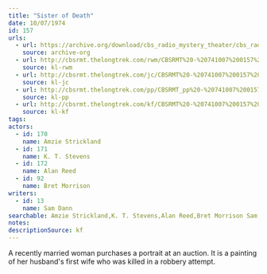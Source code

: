 ```yaml
---
title: "Sister of Death"
date: 10/07/1974
id: 157
urls: 
  - url: https://archive.org/download/cbs_radio_mystery_theater/cbs_radio_mystery_theater-0151-0200.zip/cbs_radio_mystery_theater-0151-0200%2Fcbsrmt_0157_sister_of_death.mp3
    source: archive-org
  - url: http://cbsrmt.thelongtrek.com/rwm/CBSRMT%20-%20741007%200157%20Sister%20of%20Death_rwm.mp3
    source: kl-rwm
  - url: http://cbsrmt.thelongtrek.com/jc/CBSRMT%20-%20741007%200157%20Sister%20Of%20Death%20vbr%20bm2%20-outro_jc.mp3
    source: kl-jc
  - url: http://cbsrmt.thelongtrek.com/pp/CBSRMT_pp%20-%20741007%200157%20Sister%20of%20Death.mp3
    source: kl-pp
  - url: http://cbsrmt.thelongtrek.com/kf/CBSRMT%20-%20741007%200157%20Sister%20Of%20Death_kf.mp3
    source: kl-kf
tags: 
actors:  
  - id: 170
    name: Amzie Strickland  
  - id: 171
    name: K. T. Stevens  
  - id: 172
    name: Alan Reed  
  - id: 92
    name: Bret Morrison
writers:  
  - id: 13
    name: Sam Dann
searchable: Amzie Strickland,K. T. Stevens,Alan Reed,Bret Morrison Sam Dann
notes: 
descriptionSource: kf
---
```

A recently married woman purchases a portrait at an auction. It is a painting of her husband's first wife who was killed in a robbery attempt.